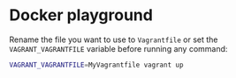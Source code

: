 # Docker playground

Rename the file you want to use to `Vagrantfile` or set the `VAGRANT_VAGRANTFILE` variable before running any command:
```bash
VAGRANT_VAGRANTFILE=MyVagrantfile vagrant up
```